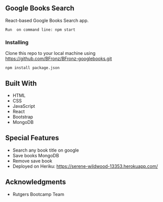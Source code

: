## Google Books Search

React-based Google Books Search app.

```
Run  on command line: npm start

```

### Installing
Clone this repo to your local machine using https://github.com/BFronz/BFronz-googlebooks.git
 
```
npm install package.json

```

## Built With
* HTML
* CSS
* JavaScript
* React
* Bootstrap
* MongoDB


 
## Special Features
 - Search any book title on google
 - Save books MongoDB
 - Remove save book
 - Deployed on Heriku:  <a href="https://serene-wildwood-13353.herokuapp.com/">https://serene-wildwood-13353.herokuapp.com/</a>


 
## Acknowledgments

* Rutgers Bootcamp Team


